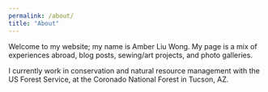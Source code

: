 ```yaml
---
permalink: /about/
title: "About"
---
```


Welcome to my website; my name is Amber Liu Wong. My page is a mix of experiences abroad, blog posts, sewing/art projects, and photo galleries.

I currently work in conservation and natural resource management with the US Forest Service, at the Coronado National Forest in Tucson, AZ.